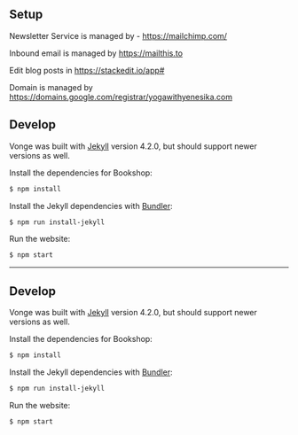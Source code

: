 ## Setup

Newsletter Service is managed by - https://mailchimp.com/

Inbound email is managed by https://mailthis.to

Edit blog posts in https://stackedit.io/app#

Domain is managed by https://domains.google.com/registrar/yogawithyenesika.com


## Develop

Vonge was built with [Jekyll](http://jekyllrb.com/) version 4.2.0, but should support newer versions as well.

Install the dependencies for Bookshop:

~~~bash
$ npm install
~~~

Install the Jekyll dependencies with [Bundler](http://bundler.io/):

~~~bash
$ npm run install-jekyll
~~~

Run the website:

~~~bash
$ npm start
~~~

--------

## Develop

Vonge was built with [Jekyll](http://jekyllrb.com/) version 4.2.0, but should support newer versions as well.

Install the dependencies for Bookshop:

~~~bash
$ npm install
~~~

Install the Jekyll dependencies with [Bundler](http://bundler.io/):

~~~bash
$ npm run install-jekyll
~~~

Run the website:

~~~bash
$ npm start
~~~
